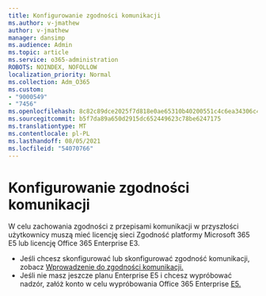 ```yaml
---
title: Konfigurowanie zgodności komunikacji
ms.author: v-jmathew
author: v-jmathew
manager: dansimp
ms.audience: Admin
ms.topic: article
ms.service: o365-administration
ROBOTS: NOINDEX, NOFOLLOW
localization_priority: Normal
ms.collection: Adm_O365
ms.custom:
- "9000549"
- "7456"
ms.openlocfilehash: 8c82c89dce2025f7d818e0ae65310b40200551c4c6ea34306c4104dc8557efcf
ms.sourcegitcommit: b5f7da89a650d2915dc652449623c78be6247175
ms.translationtype: MT
ms.contentlocale: pl-PL
ms.lasthandoff: 08/05/2021
ms.locfileid: "54070766"
---
```

# <a name="set-up-and-configure-communication-compliance"></a>Konfigurowanie zgodności komunikacji

W celu zachowania zgodności z przepisami komunikacji w przyszłości użytkownicy muszą mieć licencję sieci Zgodność platformy Microsoft 365 E5 lub licencję Office 365 Enterprise E3.

* Jeśli chcesz skonfigurować lub skonfigurować zgodność komunikacji, zobacz [Wprowadzenie do zgodności komunikacji.](https://go.microsoft.com/fwlink/?linkid=2111549)
* Jeśli nie masz jeszcze planu Enterprise E5 i chcesz wypróbować nadzór, załóż konto w celu wypróbowania Office 365 Enterprise [E5.](https://go.microsoft.com/fwlink/p/?LinkID=698279)
